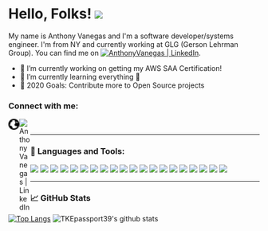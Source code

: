 # Hello, Folks! <img src="https://raw.githubusercontent.com/MartinHeinz/MartinHeinz/master/wave.gif" width="30px">

My name is Anthony Vanegas and I'm a software developer/systems engineer. I'm from NY and currently working at GLG (Gerson Lehrman Group). You can find me on [<img alt="AnthonyVanegas | LinkedIn" width="22px" src="https://cdn.jsdelivr.net/npm/simple-icons@v3/icons/linkedin.svg" />](https://www.linkedin.com/in/anthony-vanegas-32956227/).

- 🔭 I’m currently working on getting my AWS SAA Certification!
- 🌱 I’m currently learning everything 🤣
- 🥅 2020 Goals: Contribute more to Open Source projects

### Connect with me:
[<img align="left" alt="anthonyvanegas.com" width="22px" src="https://raw.githubusercontent.com/iconic/open-iconic/master/svg/globe.svg" />](http://anthonyvanegas.com)
[<img align="left" alt="AnthonyVanegas | LinkedIn" width="22px" src="https://cdn.jsdelivr.net/npm/simple-icons@v3/icons/linkedin.svg" />](https://www.linkedin.com/in/anthony-vanegas-32956227/)
<br>

---

### 🔧 Languages and Tools: 
![](https://img.shields.io/badge/Cloud-AWS-informational?style=flat-square&logo=amazon&logoColor=white&color=457b9d)
![](https://img.shields.io/badge/Cloud-Microsoft-informational?style=flat-square-square&logo=Microsoft%20azure&logoColor=white&color=457b9d)
![](https://img.shields.io/badge/IaC-Terraform-informational?style=flat-square&logo=terraform&logoColor=white&color=457b9d)
![](https://img.shields.io/badge/Config_Mangement-Ansible-informational?style=flat-square&logo=Ansible&logoColor=white&color=457b9d)
![](https://img.shields.io/badge/OS-Linux-informational?style=flat-square&logo=linux&logoColor=white&color=457b9d)
![](https://img.shields.io/badge/OS-Microsoft-informational?style=flat-square&logo=microsoft&logoColor=white&color=457b9d)
![](https://img.shields.io/badge/Code-Python-informational?style=flat-square&logo=python&logoColor=white&color=457b9d)
![](https://img.shields.io/badge/Code-Powershell-informational?style=flat-square&logo=powershell&logoColor=white&color=457b9d)
![](https://img.shields.io/badge/Code-JavaScript-informational?style=flat-square&logo=javascript&logoColor=white&color=457b9d)
![](https://img.shields.io/badge/Code-Vue-informational?style=flat-square&logo=vue.js&logoColor=white&color=457b9d)
![](https://img.shields.io/badge/Code-React-informational?style=flat-square&logo=react&logoColor=white&color=457b9d)
![](https://img.shields.io/badge/Code-HTML-informational?style=flat-square&logo=html5&logoColor=white&color=457b9d)
![](https://img.shields.io/badge/Code-CSS-informational?style=flat-square&logo=css3&logoColor=white&color=457b9d)
![](https://img.shields.io/badge/Code-MySQL-informational?style=flat-square&logo=mysql&logoColor=white&color=457b9d)
![](https://img.shields.io/badge/Code-SQL-informational?style=flat-square&logo=microsoft-sql-server&logoColor=white&color=457b9d)
![](https://img.shields.io/badge/Code-MongoDB-informational?style=flat-square&logo=mongodb&logoColor=white&color=457b9d)
![](https://img.shields.io/badge/Tools-Docker-informational?style=flat-square&logo=docker&logoColor=white&color=457b9d)
![](https://img.shields.io/badge/Git-Github-informational?style=flat-square&logo=github&logoColor=white&color=457b9d)
![](https://img.shields.io/badge/Git-Bitbucket-informational?style=flat-square&logo=bitbucket&logoColor=white&color=457b9d)
![](https://img.shields.io/badge/Editor-VScode-informational?style=flat-square&logo=visual-studio-code&logoColor=white&color=457b9d)

---

### &#x1f4c8; GitHub Stats
[![Top Langs](https://github-readme-stats.vercel.app/api/top-langs/?username=tkepassport39&title_color=0366d6&text_color=0077b6&icon_color=2bbc8a&bg_color=ffffff&hide_border=true)](https://github.com/tkepassport39/tkepassport39)
![TKEpassport39's github stats](https://github-readme-stats.vercel.app/api?username=tkepassport39&theme=bluewhite&show_icons=true&count_private=true&hide_border=true)
